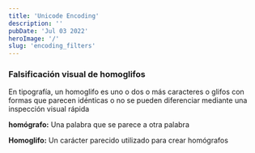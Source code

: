 ```yaml
---
title: 'Unicode Encoding'
description: ''
pubDate: 'Jul 03 2022'
heroImage: '/'
slug: 'encoding_filters'
---
```


### Falsificación visual de homoglifos

En tipografía, un homoglifo es uno o dos o más caracteres o glifos con formas que parecen idénticas o no se pueden diferenciar mediante una inspección visual rápida

**homógrafo:** Una palabra que se parece a otra palabra

**Homoglifo:** Un carácter parecido utilizado para crear homógrafos

